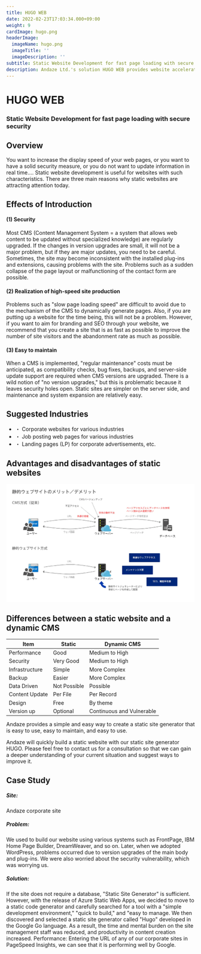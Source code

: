 ```yaml
---
title: HUGO WEB
date: 2022-02-23T17:03:34.000+09:00
weight: 9
cardImage: hugo.png
headerImage:
  imageName: hugo.png
  imageTitle: ''
  imageDescription: ''
subtitle: Static Website Development for fast page loading with secure security
description: Andaze Ltd.'s solution HUGO WEB provides website acceleration using the static site generator "Hugo". The "Static Website Construction Service" using "Hugo" not only speeds up your website but also makes it easier for users to use. Please contact Andaze for more information.
---
```

# HUGO WEB

### Static Website Development for fast page loading with secure security



## Overview

You want to increase the display speed of your web pages, or you want to have a solid security measure, or you do not want to update information in real time.... Static website development is useful for websites with such characteristics. There are three main reasons why static websites are attracting attention today.



## Effects of Introduction

#### (1) Security

Most CMS (Content Management System = a system that allows web content to be updated without specialized knowledge) are regularly upgraded. If the changes in version upgrades are small, it will not be a major problem, but if they are major updates, you need to be careful. Sometimes, the site may become inconsistent with the installed plug-ins and extensions, causing problems with the site. Problems such as a sudden collapse of the page layout or malfunctioning of the contact form are possible.

#### (2) Realization of high-speed site production

Problems such as "slow page loading speed" are difficult to avoid due to the mechanism of the CMS to dynamically generate pages. Also, if you are putting up a website for the time being, this will not be a problem. However, if you want to aim for branding and SEO through your website, we recommend that you create a site that is as fast as possible to improve the number of site visitors and the abandonment rate as much as possible.

#### (3) Easy to maintain

When a CMS is implemented, "regular maintenance" costs must be anticipated, as compatibility checks, bug fixes, backups, and server-side update support are required when CMS versions are upgraded. There is a wild notion of "no version upgrades," but this is problematic because it leaves security holes open. Static sites are simpler on the server side, and maintenance and system expansion are relatively easy.



## Suggested Industries

* ・ Corporate websites for various industries
* ・ Job posting web pages for various industries
* ・ Landing pages (LP) for corporate advertisements, etc.



## Advantages and disadvantages of static websites

![ Image is not Available !](hugo-web.webp)



## Differences between a static website and a dynamic CMS

| Item | Static | Dynamic CMS |
| --- | --- | --- |
| Performance | Good | Medium to High |
| Security | Very Good | Medium to High |
| Infrastructure | Simple | More Complex |
| Backup | Easier | More Complex |
| Data Driven | Not Possible | Possible |
| Content Update | Per File | Per Record |
| Design | Free | By theme |
| Version up | Optional | Continuous and Vulnerable |

Andaze provides a simple and easy way to create a static site generator that is easy to use, easy to maintain, and easy to use.

Andaze will quickly build a static website with our static site generator HUGO. Please feel free to contact us for a consultation so that we can gain a deeper understanding of your current situation and suggest ways to improve it.



## Case Study

##### **Site**:

Andaze corporate site

##### **Problem**:

We used to build our website using various systems such as FrontPage, IBM Home Page Builder, DreamWeaver, and so on. Later, when we adopted WordPress, problems occurred due to version upgrades of the main body and plug-ins. We were also worried about the security vulnerability, which was worrying us.

##### **Solution**:

If the site does not require a database, "Static Site Generator" is sufficient. However, with the release of Azure Static Web Apps, we decided to move to a static code generator and carefully searched for a tool with a "simple development environment," "quick to build," and "easy to manage. We then discovered and selected a static site generator called "Hugo" developed in the Google Go language. As a result, the time and mental burden on the site management staff was reduced, and productivity in content creation increased. Performance: Entering the URL of any of our corporate sites in PageSpeed Insights, we can see that it is performing well by Google.